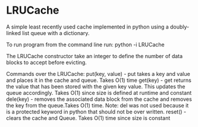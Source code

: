 # LRUCache
A simple least recently used cache implemented in python using a doubly-linked list queue with a dictionary.


To run program from the command line run:
python -i LRUCache

The LRUCache constructor take an integer to define the number of data blocks to accept before evicting.

Commands over the LRUCache:
put(key, value) - put takes a key and value and places it in the cache and queue. Takes O(1) time
get(key) - get returns the value that has been stored with the given key value. This updates the queue accordingly. Takes O(1) since size is defined at runtime and constant
dele(key) - removes the associated data block from the cache and removes the key from the queue.Takes O(1) time. Note: del was not used because it is a protected keyword in python that should not be over written.
reset() - clears the cache and Queue. Takes O(1) time since size is constant

